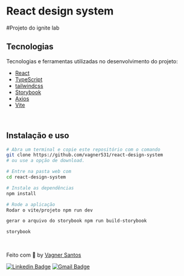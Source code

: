 # React design system

#Projeto do ignite lab

## Tecnologias

Tecnologias e ferramentas utilizadas no desenvolvimento do projeto:

- [React](https://reactjs.org/)
- [TypeScript](https://www.typescriptlang.org/)
- [tailwindcss](https://tailwindcss.com/)
- [Storybook](https://storybook.js.org/)
- [Axios](https://github.com/axios/axios)
- [Vite](https://vitejs.dev/)

<br>

## Instalação e uso

```bash
# Abra um terminal e copie este repositório com o comando
git clone https://github.com/vagner531/react-design-system
# ou use a opção de download.

# Entre na pasta web com 
cd react-design-system

# Instale as dependências
npm install

# Rode a aplicação
Rodar o vite/projeto npm run dev

gerar o arquivo do storybook npm run build-storybook

storybook
```

<br>


Feito com :blue_heart: by [Vagner Santos](https://github.com/vagner531)

[![Linkedin Badge](https://img.shields.io/badge/-Vagner%20Santos-0d99ff?style=flat-square&logo=Linkedin&logoColor=white&link=https://www.linkedin.com/in/vagnersantosnascimento/)](https://www.linkedin.com/in/vagnersantosnascimento/) 
[![Gmail Badge](https://img.shields.io/badge/-vagnerndsantos@gmail.com-0d99ff?style=flat-square&logo=Gmail&logoColor=white&link=mailto:vganerndsantos@gmail.com)](mailto:vagnerndsantos@gmail.com)

